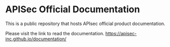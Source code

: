 # APISec Official Documentation
This is a public repository that hosts APIsec official product documentation. 

Please visit the link to read the documentation.
https://apisec-inc.github.io/documentation/


